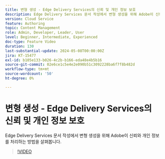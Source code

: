 ```yaml
---
title: 변형 생성 - Edge Delivery Services의 신뢰 및 개인 정보 보호
description: Edge Delivery Services 문서 작성에서 변형 생성을 위해 Adobe이 신뢰와 개인 정보를 처리하는 방법을 살펴봅니다.
version: Cloud Service
feature: Authoring
topic: Content Management
role: Admin, Developer, Leader, User
level: Beginner, Intermediate, Experienced
doc-type: Feature Video
duration: 130
last-substantial-update: 2024-05-08T00:00:00Z
jira: KT-15477
exl-id: b105e133-b026-4c2b-b166-eda48e4b5b16
source-git-commit: 02e6ce1c5e4e2e090b51c3092228ba6f7f8b482d
workflow-type: tm+mt
source-wordcount: '50'
ht-degree: 0%

---
```


# 변형 생성 - Edge Delivery Services의 신뢰 및 개인 정보 보호

Edge Delivery Services 문서 작성에서 변형 생성을 위해 Adobe이 신뢰와 개인 정보를 처리하는 방법을 살펴봅니다.

>[!VIDEO](https://video.tv.adobe.com/v/3429060/?learn=on)
